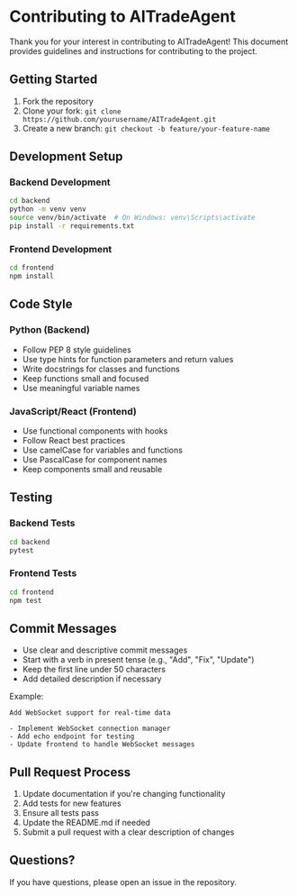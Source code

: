 # Contributing to AITradeAgent

Thank you for your interest in contributing to AITradeAgent! This document provides guidelines and instructions for contributing to the project.

## Getting Started

1. Fork the repository
2. Clone your fork: `git clone https://github.com/yourusername/AITradeAgent.git`
3. Create a new branch: `git checkout -b feature/your-feature-name`

## Development Setup

### Backend Development

```bash
cd backend
python -m venv venv
source venv/bin/activate  # On Windows: venv\Scripts\activate
pip install -r requirements.txt
```

### Frontend Development

```bash
cd frontend
npm install
```

## Code Style

### Python (Backend)
- Follow PEP 8 style guidelines
- Use type hints for function parameters and return values
- Write docstrings for classes and functions
- Keep functions small and focused
- Use meaningful variable names

### JavaScript/React (Frontend)
- Use functional components with hooks
- Follow React best practices
- Use camelCase for variables and functions
- Use PascalCase for component names
- Keep components small and reusable

## Testing

### Backend Tests
```bash
cd backend
pytest
```

### Frontend Tests
```bash
cd frontend
npm test
```

## Commit Messages

- Use clear and descriptive commit messages
- Start with a verb in present tense (e.g., "Add", "Fix", "Update")
- Keep the first line under 50 characters
- Add detailed description if necessary

Example:
```
Add WebSocket support for real-time data

- Implement WebSocket connection manager
- Add echo endpoint for testing
- Update frontend to handle WebSocket messages
```

## Pull Request Process

1. Update documentation if you're changing functionality
2. Add tests for new features
3. Ensure all tests pass
4. Update the README.md if needed
5. Submit a pull request with a clear description of changes

## Questions?

If you have questions, please open an issue in the repository.
